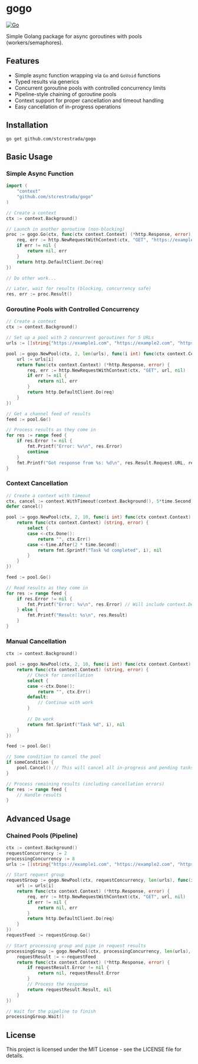 # gogo

[![Go](https://github.com/stcrestrada/gogo/actions/workflows/go.yml/badge.svg)](https://github.com/stcrestrada/gogo/actions/workflows/go.yml)

Simple Golang package for async goroutines with pools (workers/semaphores).

## Features

- Simple async function wrapping via `Go` and `GoVoid` functions
- Typed results via generics
- Concurrent goroutine pools with controlled concurrency limits
- Pipeline-style chaining of goroutine pools
- Context support for proper cancellation and timeout handling
- Easy cancellation of in-progress operations

## Installation

```
go get github.com/stcrestrada/gogo
```

## Basic Usage

### Simple Async Function

```go
import (
    "context"
    "github.com/stcrestrada/gogo"
)

// Create a context
ctx := context.Background()

// Launch in another goroutine (non-blocking)
proc := gogo.Go(ctx, func(ctx context.Context) (*http.Response, error) {
    req, err := http.NewRequestWithContext(ctx, "GET", "https://example.com", nil)
    if err != nil {
        return nil, err
    }
    return http.DefaultClient.Do(req)
})

// Do other work...

// Later, wait for results (blocking, concurrency safe)
res, err := proc.Result()
```

### Goroutine Pools with Controlled Concurrency

```go
// Create a context
ctx := context.Background()

// Set up a pool with 2 concurrent goroutines for 5 URLs
urls := []string{"https://example1.com", "https://example2.com", "https://example3.com", "https://example4.com", "https://example5.com"}

pool := gogo.NewPool(ctx, 2, len(urls), func(i int) func(ctx context.Context) (*http.Response, error) {
    url := urls[i]
    return func(ctx context.Context) (*http.Response, error) {
        req, err := http.NewRequestWithContext(ctx, "GET", url, nil)
        if err != nil {
            return nil, err
        }
        return http.DefaultClient.Do(req)
    }
})

// Get a channel feed of results
feed := pool.Go()

// Process results as they come in
for res := range feed {
    if res.Error != nil {
        fmt.Printf("Error: %v\n", res.Error)
        continue
    }
    fmt.Printf("Got response from %s: %d\n", res.Result.Request.URL, res.Result.StatusCode)
}
```

### Context Cancellation

```go
// Create a context with timeout
ctx, cancel := context.WithTimeout(context.Background(), 5*time.Second)
defer cancel()

pool := gogo.NewPool(ctx, 2, 10, func(i int) func(ctx context.Context) (string, error) {
    return func(ctx context.Context) (string, error) {
        select {
        case <-ctx.Done():
            return "", ctx.Err()
        case <-time.After(2 * time.Second):
            return fmt.Sprintf("Task %d completed", i), nil
        }
    }
})

feed := pool.Go()

// Read results as they come in
for res := range feed {
    if res.Error != nil {
        fmt.Printf("Error: %v\n", res.Error) // Will include context.DeadlineExceeded errors
    } else {
        fmt.Printf("Result: %s\n", res.Result)
    }
}
```

### Manual Cancellation

```go
ctx := context.Background()

pool := gogo.NewPool(ctx, 2, 10, func(i int) func(ctx context.Context) (string, error) {
    return func(ctx context.Context) (string, error) {
        // Check for cancellation
        select {
        case <-ctx.Done():
            return "", ctx.Err()
        default:
            // Continue with work
        }
        
        // Do work
        return fmt.Sprintf("Task %d", i), nil
    }
})

feed := pool.Go()

// Some condition to cancel the pool
if someCondition {
    pool.Cancel() // This will cancel all in-progress and pending tasks
}

// Process remaining results (including cancellation errors)
for res := range feed {
    // Handle results
}
```

## Advanced Usage

### Chained Pools (Pipeline)

```go
ctx := context.Background()
requestConcurrency := 2
processingConcurrency := 8
urls := []string{"https://example1.com", "https://example2.com", "https://example3.com"}

// Start request group
requestGroup := gogo.NewPool(ctx, requestConcurrency, len(urls), func(i int) func(ctx context.Context) (*http.Response, error) {
    url := urls[i]
    return func(ctx context.Context) (*http.Response, error) {
        req, err := http.NewRequestWithContext(ctx, "GET", url, nil)
        if err != nil {
            return nil, err
        }
        return http.DefaultClient.Do(req)
    }
})
requestFeed := requestGroup.Go()

// Start processing group and pipe in request results
processingGroup := gogo.NewPool(ctx, processingConcurrency, len(urls), func(i int) func(ctx context.Context) (*http.Response, error) {
    requestResult := <-requestFeed
    return func(ctx context.Context) (*http.Response, error) {
        if requestResult.Error != nil {
            return nil, requestResult.Error
        }
        // Process the response
        return requestResult.Result, nil
    }
})

// Wait for the pipeline to finish
processingGroup.Wait()
```

## License

This project is licensed under the MIT License - see the LICENSE file for details.